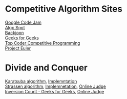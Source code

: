 # Competitive Algorithm Sites
[Google Code Jam](https://codingcompetitions.withgoogle.com/codejam)\
[Algo Spot](https://algospot.com/)\
[Backjoon](https://www.acmicpc.net/)\
[Geeks for Geeks](https://practice.geeksforgeeks.org/)\
[Top Coder Competitive Programming](https://www.topcoder.com/community/competitive-programming/)\
[Project Euler](https://projecteuler.net/about)

# Divide and Conquer
[Karatsuba algorithm](https://en.wikipedia.org/wiki/Karatsuba_algorithm), [Implemntation](https://m.blog.naver.com/PostView.nhn?blogId=and_lamyland&logNo=221501926684&categoryNo=29&proxyReferer=https%3A%2F%2Fwww.google.com%2F)\
[Strassen algorithm](https://en.wikipedia.org/wiki/Strassen_algorithm), [Implemnetation](https://www.geeksforgeeks.org/strassens-matrix-multiplication/), [Online Judge](https://practice.geeksforgeeks.org/problems/multiply-matrices/1)\
[Inversion Count - Geeks for Geeks](https://www.geeksforgeeks.org/counting-inversions/), [Online Judge](https://practice.geeksforgeeks.org/problems/inversion-of-array/0)
